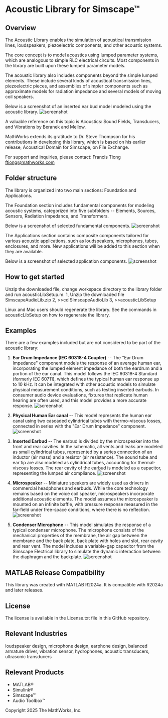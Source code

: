 # Acoustic Library for Simscape™

## Overview
The Acoustic Library enables the simulation of acoustical transmission lines, loudspeakers, piezoelectric components, and other acoustic systems. 

The core concept is to model acoustics using lumped parameter systems, which are analogous to simple RLC electrical circuits. Most components in the library are built upon these lumped parameter models.

The acoustic library also includes components beyond the simple lumped elements. These include several kinds of acoustical transmission lines, piezoelectric pieces, and assemblies of simpler components such as approximate models for radiation impedance and several models of moving coil speakers.

Below is a screenshot of an inserted ear bud model modeled using the acoustic library.
![screenshot](images/insertedEarBudImage.png)

A valuable reference on this topic is Acoustics: Sound Fields, Transducers, and Vibrations by Beranek and Mellow. 

MathWorks extends its gratitude to Dr. Steve Thompson for his contributions in developing this library, which is based on his earlier release, Acoustical Domain for Simscape, on File Exchange. 

For support and inquiries, please contact: Francis Tiong ftiong@mathworks.com

## Folder structure
The library is organized into two main sections: Foundation and Applications. 

The Foundation section includes fundamental components for modeling acoustic systems, categorized into five subfolders -- Elements, Sources, Sensors, Radiation Impedance, and Transformers. 

Below is a screenshot of selected fundamental components.
![screenshot](images/foundationComponentsImage.png)

The Applications section contains composite components tailored for various acoustic applications, such as loudspeakers, microphones, tubes, enclosures, and more. New applications will be added to this section when they are available.

Below is a screenshot of selected application components.
![screenshot](images/applicationComponentsImage.png)

## How to get started
Unzip the downloaded file, change workspace directory to the library folder and run acousticLibSetup.m. 
1, Unzip the downloaded file SimscapeAudioLib.zip
2, >>cd SimscapeAudioLib 
3, >>acousticLibSetup

Linux and Mac users should regenerate the library. See the commands in acousticLibSetup on how to regenerate the library.

## Examples
There are a few examples included but are not considered to be part of the acoustic library:
1. 	**Ear Drum Impedance (IEC 60318-4 Coupler)** -- The "Ear Drum Impedance" component models the response of an average human ear, incorporating the lumped element impedance of both the eardrum and a portion of the ear canal. This model follows the IEC 60318-4 Standard (formerly IEC 60711), which defines the typical human ear response up to 10 kHz. It can be integrated with other acoustic models to simulate physical measurement conditions, such as testing inserted earbuds. In consumer audio device evaluations, fixtures that replicate human hearing are often used, and this model provides a more accurate response.
   ![screenshot](images/EarDrumImage.png)

2. 	**Physical Human Ear canal** -- This model represents the human ear canal using two cascaded cylindrical tubes with thermo-viscous losses, connected in series with the "Ear Drum Impedance" component. 
   ![screenshot](images/EarCanalImage.png)

3. **Inserted Earbud** -- The earbud is divided by the microspeaker into the front and rear cavities. In the schematic, all vents and leaks are modeled as small cylindrical tubes, represented by a series connection of an inductor (air mass) and a resistor (air resistance). The sound tube and ear tip are also modeled as cylindrical tubes, accounting for thermal-viscous losses. The rear cavity of the earbud is modeled as a capacitor, representing the lumped air compliance.
   ![screenshot](images/inserted.png)

4. **Microspeaker** -- Miniature speakers are widely used as drivers in commercial headphones and earbuds. While the core technology remains based on the voice coil speaker, microspeakers incorporate additional acoustic elements. The model assumes the microspeaker is mounted on an infinite baffle, with pressure response measured in the far-field under free-space conditions, where there is no reflection.
   ![screenshot](images/microspeakerImage.png)

5. **Condenser Microphone** -- This model simulates the response of a typical condenser microphone. The microphone consists of the mechanical properties of the membrane, the air gap between the membrane and the back plate, back plate with holes and slot, rear cavity and rear vent. The model includes a variable-gap capacitor from the Simscape Electrical library to simulate the dynamic interaction between the diaphragm and the backplate.
![screenshot](images/CondenserMicImage.png)

## MATLAB Release Compatibility
This library was created with MATLAB R2024a. It is compatible with R2024a and later releases. 

## License
The license is available in the License.txt file in this GitHub repository.

## Relevant Industries
loudspeaker design, microphone design, earphone design, balanced armature driver, vibration sensor, hydrophones, acoustic transducers, ultrasonic transducers

## Relevant Products
 *  MATLAB®
 *  Simulink® 
 *  Simscape™
 *  Audio Toolbox™ 

Copyright 2025 The MathWorks, Inc.
